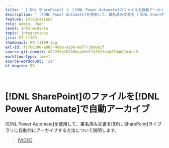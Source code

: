 ```yaml
---
title: ' [!DNL SharePoint] と [!DNL Power Automate]のファイルを自動アーカイブ'
description: ' [!DNL Power Automate]を使用して、署名済み文書を [!DNL SharePoint] ライブラリに自動的にアーカイブする方法について説明します'
feature: Integrations
role: Admin, User
level: Intermediate
topic: Integrations
jira: KT-11109
thumbnail: KT-11109.jpg
exl-id: fc760380-a8bd-40aa-a190-e6f773608a2f
source-git-commit: 452299b2b786beab9df7a5019da4f3840d9cdec9
workflow-type: tm+mt
source-wordcount: '32'
ht-degree: 0%

---
```


# [!DNL SharePoint]のファイルを[!DNL Power Automate]で自動アーカイブ

[!DNL Power Automate]を使用して、署名済み文書を[!DNL SharePoint]ライブラリに自動的にアーカイブする方法について説明します。

>[!VIDEO](https://video.tv.adobe.com/v/3412800?quality=12&learn=on&hidetitle=true&captions=jpn)
